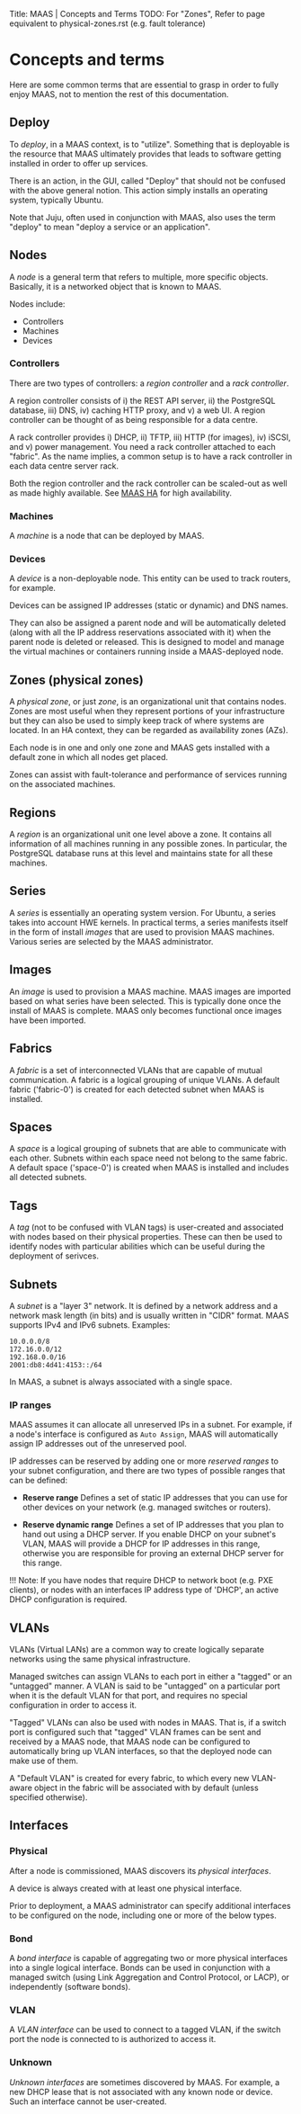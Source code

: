 Title: MAAS | Concepts and Terms
TODO: For "Zones", Refer to page equivalent to physical-zones.rst (e.g. fault tolerance)


# Concepts and terms

Here are some common terms that are essential to grasp in order to fully enjoy
MAAS, not to mention the rest of this documentation.


## Deploy

To *deploy*, in a MAAS context, is to "utilize". Something that is deployable
is the resource that MAAS ultimately provides that leads to software getting
installed in order to offer up services.

There is an action, in the GUI, called "Deploy" that should not be confused
with the above general notion. This action simply installs an operating system,
typically Ubuntu.

Note that Juju, often used in conjunction with MAAS, also uses the term
"deploy" to mean "deploy a service or an application".


## Nodes

A *node* is a general term that refers to multiple, more specific objects.
Basically, it is a networked object that is known to MAAS.

Nodes include:

- Controllers
- Machines
- Devices


### Controllers

There are two types of controllers: a *region controller* and a *rack
controller*.

A region controller consists of i) the REST API server, ii) the PostgreSQL
database, iii) DNS, iv) caching HTTP proxy, and v) a web UI. A region
controller can be thought of as being responsible for a data centre.

A rack controller provides i) DHCP, ii) TFTP, iii) HTTP (for images), iv)
iSCSI, and v) power management. You need a rack controller attached to each
"fabric". As the name implies, a common setup is to have a rack controller in
each data centre server rack.

Both the region controller and the rack controller can be scaled-out as well
as made highly available. See [MAAS HA](./manage-maas-ha.html) for high
availability.

### Machines

A *machine* is a node that can be deployed by MAAS.

### Devices

A *device* is a non-deployable node. This entity can be used to track
routers, for example.

Devices can be assigned IP addresses (static or dynamic) and DNS names.

They can also be assigned a parent node and will be automatically deleted
(along with all the IP address reservations associated with it) when the
parent node is deleted or released. This is designed to model and manage the
virtual machines or containers running inside a MAAS-deployed node.


## Zones (physical zones)

A *physical zone*, or just *zone*, is an organizational unit that contains
nodes. Zones are most useful when they represent portions of your
infrastructure but they can also be used to simply keep track of where systems
are located. In an HA context, they can be regarded as availability zones
(AZs).

Each node is in one and only one zone and MAAS gets installed with a default
zone in which all nodes get placed.

Zones can assist with fault-tolerance and performance of services running on
the associated machines.


## Regions

A *region* is an organizational unit one level above a zone. It contains all
information of all machines running in any possible zones. In particular, the
PostgreSQL database runs at this level and maintains state for all these
machines.


## Series

A *series* is essentially an operating system version. For Ubuntu, a series
takes into account HWE kernels. In practical terms, a series manifests itself
in the form of install *images* that are used to provision MAAS machines.
Various series are selected by the MAAS administrator.


## Images

An *image* is used to provision a MAAS machine. MAAS images are imported based
on what series have been selected. This is typically done once the install of
MAAS is complete. MAAS only becomes functional once images have been imported.


## Fabrics

A *fabric* is a set of interconnected VLANs that are capable of mutual
communication. A fabric is a logical grouping of unique VLANs. A default fabric
('fabric-0') is created for each detected subnet when MAAS is installed.


## Spaces

A *space* is a logical grouping of subnets that are able to communicate
with each other. Subnets within each space need not belong to the same fabric.
A default space ('space-0') is created when MAAS is installed and includes all
detected subnets.


## Tags

A *tag* (not to be confused with VLAN tags) is user-created and associated with
nodes based on their physical properties. These can then be used to identify
nodes with particular abilities which can be useful during the deployment of
serivces.


## Subnets

A *subnet* is a "layer 3" network. It is defined by a network address and a
network mask length (in bits) and is usually written in "CIDR" format. MAAS
supports IPv4 and IPv6 subnets. Examples:

```no-highlight
10.0.0.0/8
172.16.0.0/12
192.168.0.0/16
2001:db8:4d41:4153::/64
```

In MAAS, a subnet is always associated with a single space.

### IP ranges

MAAS assumes it can allocate all unreserved IPs in a subnet. For example, if a node's
interface is configured as `Auto Assign`, MAAS will automatically
assign IP addresses out of the unreserved pool. 

IP addresses can be reserved by adding one or more *reserved ranges* to your
subnet configuration, and there are two types of possible ranges that can be
defined:

- **Reserve range** Defines a set of static IP addresses that you
can use for other devices on your network (e.g. managed switches or
routers).

- **Reserve dynamic range** Defines a set of IP addresses that you plan to
hand out using a DHCP server. If you enable DHCP on your subnet's VLAN, MAAS
will provide a DHCP for IP addresses in this range, otherwise you are
responsible for proving an external DHCP server for this range.

!!! Note: If you have nodes that require DHCP to network boot (e.g. PXE
clients), or nodes with an interfaces IP address type of 'DHCP', an active DHCP
configuration is required.

## VLANs

VLANs (Virtual LANs) are a common way to create logically separate networks
using the same physical infrastructure.

Managed switches can assign VLANs to each port in either a "tagged" or an
"untagged" manner. A VLAN is said to be "untagged" on a particular port when it
is the default VLAN for that port, and requires no special configuration in
order to access it.

"Tagged" VLANs can also be used with nodes in MAAS. That is, if a switch port
is configured such that "tagged" VLAN frames can be sent and received by a MAAS
node, that MAAS node can be configured to automatically bring up VLAN
interfaces, so that the deployed node can make use of them.

A "Default VLAN" is created for every fabric, to which every new VLAN-aware
object in the fabric will be associated with by default (unless specified
otherwise).


## Interfaces

### Physical

After a node is commissioned, MAAS discovers its *physical interfaces*.

A device is always created with at least one physical interface.

Prior to deployment, a MAAS administrator can specify additional interfaces to
be configured on the node, including one or more of the below types.

### Bond

A *bond interface* is capable of aggregating two or more physical interfaces into
a single logical interface. Bonds can be used in conjunction with a managed
switch (using Link Aggregation and Control Protocol, or LACP), or independently
(software bonds).

### VLAN

A *VLAN interface* can be used to connect to a tagged VLAN, if the switch port
the node is connected to is authorized to access it.

### Unknown

*Unknown interfaces* are sometimes discovered by MAAS. For example, a new DHCP
lease that is not associated with any known node or device. Such an interface
cannot be user-created.
